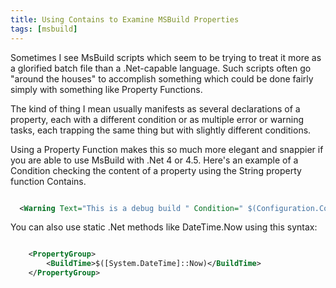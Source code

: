 ```yaml
---
title: Using Contains to Examine MSBuild Properties
tags: [msbuild]
---
```


Sometimes I see MsBuild scripts which seem to be trying to treat it more
as a glorified batch file than a .Net-capable language. Such scripts often go
"around the houses" to accomplish something which could be done fairly simply with
something like Property Functions.

The kind of thing I mean usually manifests as several declarations of a property, each
with a different condition or as multiple error or warning tasks, each trapping the same
thing but with slightly different conditions.

Using a Property Function makes this so much more elegant and snappier if you are able to
use MsBuild with .Net 4 or 4.5. Here's an example of a Condition checking the content of
a property using the String property function Contains.

```xml

  <Warning Text="This is a debug build " Condition=" $(Configuration.Contains('Debug')) " />

```

You can also use static .Net methods like DateTime.Now using this syntax:

```xml

    <PropertyGroup>
        <BuildTime>$([System.DateTime]::Now)</BuildTime>
    </PropertyGroup>

```
